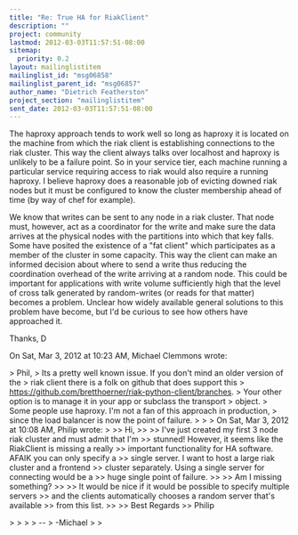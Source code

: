 ```yaml
---
title: "Re: True HA for RiakClient"
description: ""
project: community
lastmod: 2012-03-03T11:57:51-08:00
sitemap:
  priority: 0.2
layout: mailinglistitem
mailinglist_id: "msg06858"
mailinglist_parent_id: "msg06857"
author_name: "Dietrich Featherston"
project_section: "mailinglistitem"
sent_date: 2012-03-03T11:57:51-08:00
---
```



The haproxy approach tends to work well so long as haproxy it is located on
the machine from which the riak client is establishing connections to the
riak cluster. This way the client always talks over localhost and haproxy
is unlikely to be a failure point. So in your service tier, each machine
running a particular service requiring access to riak would also require a
running haproxy. I believe haproxy does a reasonable job of evicting downed
riak nodes but it must be configured to know the cluster membership ahead
of time (by way of chef for example).

We know that writes can be sent to any node in a riak cluster. That node
must, however, act as a coordinator for the write and make sure the data
arrives at the physical nodes with the partitions into which that key
falls. Some have posited the existence of a "fat client" which participates
as a member of the cluster in some capacity. This way the client can make
an informed decision about where to send a write thus reducing the
coordination overhead of the write arriving at a random node. This could be
important for applications with write volume sufficiently high that the
level of cross talk generated by random-writes (or reads for that matter)
becomes a problem. Unclear how widely available general solutions to this
problem have become, but I'd be curious to see how others have approached
it.

Thanks,
D


On Sat, Mar 3, 2012 at 10:23 AM, Michael Clemmons
wrote:

&gt; Phil,
&gt; Its a pretty well known issue. If you don't mind an older version of the
&gt; riak client there is a folk on github that does support this
&gt; https://github.com/bretthoerner/riak-python-client/branches.
&gt; Your other option is to manage it in your app or subclass the transport
&gt; object.
&gt; Some people use haproxy. I'm not a fan of this approach in production,
&gt; since the load balancer is now the point of failure.
&gt;
&gt;
&gt; On Sat, Mar 3, 2012 at 10:08 AM, Philip  wrote:
&gt;
&gt;&gt; Hi,
&gt;&gt;
&gt;&gt; I've just created my first 3 node riak cluster and must admit that I'm
&gt;&gt; stunned! However, it seems like the RiakClient is missing a really
&gt;&gt; important functionality for HA software. AFAIK you can only specify a
&gt;&gt; single server. I want to host a large riak cluster and a frontend
&gt;&gt; cluster separately. Using a single server for connecting would be a
&gt;&gt; huge single point of failure.
&gt;&gt;
&gt;&gt; Am I missing something?
&gt;&gt;
&gt;&gt; It would be nice if it would be possible to specify multiple servers
&gt;&gt; and the clients automatically chooses a random server that's available
&gt;&gt; from this list.
&gt;&gt;
&gt;&gt; Best Regards
&gt;&gt; Philip

&gt;
&gt;
&gt;
&gt; --
&gt; -Michael
&gt;
&gt;

